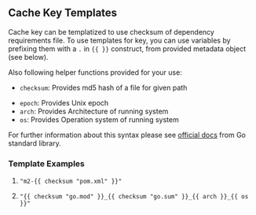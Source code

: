 ## Cache Key Templates

Cache key can be templatized to use checksum of dependency requirements file. To use templates for key, you can use variables by prefixing them with a `.` in `{{ }}` construct, from provided metadata object (see below).

Also following helper functions provided for your use:

* `checksum`: Provides md5 hash of a file for given path
<!-- * `hashFiles`: Provides SHA256 hash after SHA256 hashing each single file -->
* `epoch`: Provides Unix epoch
* `arch`: Provides Architecture of running system
* `os`: Provides Operation system of running system

For further information about this syntax please see [official docs](https://golang.org/pkg/text/template/) from Go standard library.

### Template Examples

1. `"m2-{{ checksum "pom.xml" }}"`

2. `"{{ checksum "go.mod" }}_{{ checksum "go.sum" }}_{{ arch }}_{{ os }}"`

<!-- 3. `"{{ hashFiles "go.mod" "go.sum" }}_{{ arch }}_{{ os }}"`

4. `"{{ hashFiles "go.*" }}_{{ arch }}_{{ os }}"` -->